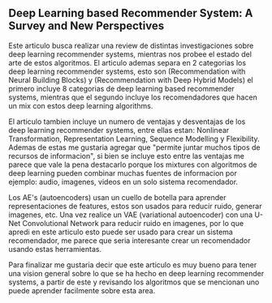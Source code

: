 ## Deep Learning based Recommender System: A Survey and New Perspectives
Este articulo busca realizar una review de distintas investigaciones sobre deep learning recommender systems, mientras nos probee el estado del arte de estos algoritmos. El articulo ademas separa en 2 categorias los deep learning recommender systems, esto son (Recommendation with Neural Building Blocks) y (Recommendation with Deep Hybrid Models) el primero incluye 8 categorias de deep learning based recommender systems, mientras que el segundo incluye los recomendadores que hacen un mix con estos deep learning algorithms. 

El articulo tambien incluye un numero de ventajas y desventajas de los deep learning recommender systems, entre ellas estan: Nonlinear Transformation, Representation Learning, Sequence Modelling y Flexibility. Ademas de estas me gustaria agregar que "permite juntar muchos tipos de recursos de informacion", si bien se incluye esto entre las ventajas me parece que vale la pena destacarlo porque los mixtures con algoritmos de deep learning pueden combinar muchas fuentes de informacion por ejemplo: audio, imagenes, videos en un solo sistema recomendador.

Los AE's (autoencoders) usan un cuello de botella para aprender representaciones de features, estos son usados para reducir ruido, generar imagenes, etc. Una vez realice un VAE (variational autoencoder) con una U-Net Convolutional Network para reducir ruido en imagenes, por lo que apredi en este articulo esto puede ser usado para crear un sistema recomendador, me parece que seria interesante crear un recomendador usando estas herramientas.

Para finalizar me gustaria decir que este articulo es muy bueno para tener una vision general sobre lo que se ha hecho en deep learning recommender systems, a partir de este y revisando los algoritmos que se mencionan uno puede aprender facilmente sobre esta area.


















































